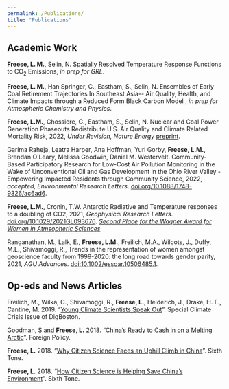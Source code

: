 ```yaml
---
permalink: /Publications/
title: "Publications"
---
```


## Academic Work

**Freese, L. M.**, Selin, N. Spatially Resolved Temperature Response Functions to CO$_2$ Emissions, *in prep for GRL*.

**Freese, L. M.**, Han Springer, C., Eastham, S., Selin, N. Ensembles of Early Coal Retirement Trajectories In Southeast Asia-- Air Quality, Health, and Climate Impacts through a Reduced Form Black Carbon Model , *in prep for Atmospheric Chemistry and Physics*.

**Freese, L.M.**, Chossiere, G., Eastham, S., Selin, N. Nuclear and Coal Power Generation Phaseouts Redistribute U.S. Air Quality and Climate Related Mortality Risk, 2022, *Under Revision, Nature Energy* [preprint](https://www.essoar.org/doi/10.1002/essoar.10510994.1).

Garima Raheja, Leatra Harper, Ana Hoffman, Yuri Gorby, **Freese, L.M.**, Brendan O’Leary, Melissa Goodwin, Daniel M. Westervelt. Community-Based Participatory Research for Low-Cost Air Pollution Monitoring in the Wake of Unconventional Oil and Gas Development in the Ohio River Valley - Empowering Impacted Residents through Community Science, 2022, *accepted, Environmental Research Letters*. [doi.org/10.1088/1748-9326/ac6ad6](https://iopscience.iop.org/article/10.1088/1748-9326/ac6ad6). 

**Freese, L.M.**, Cronin, T.W. Antarctic Radiative and Temperature responses to a doubling of CO2, 2021, *Geophysical Research Letters*. [doi.org/10.1029/2021GL093676]( https://doi.org/10.1029/2021GL093676). *[Second Place for the Wagner Award for Women in Atmsopheric Sciences](https://www.dri.edu/dri-recognizes-lily-hahn-as-the-2022-peter-b-wagner-memorial-award-winner-for-women-in-atmospheric-sciences/)*

Ranganathan, M., Lalk, E., **Freese, L.M.**, Freilich, M.A., Wilcots, J., Duffy, M.L., Shivamoggi, R., Trends in the representation of women amongst geoscience faculty from 1999-2020: the long road towards gender parity, 2021, *AGU Advances*. [doi:10.1002/essoar.10506485.1](https://agupubs.onlinelibrary.wiley.com/doi/full/10.1029/2021AV000436).

## Op-eds and News Articles

Freilich, M., Wilka, C., Shivamoggi, R., **Freese, L.**, Heiderich, J., Drake, H. F., Cantine, M. 2019.
“[Young Climate Scientists Speak Out](https://digboston.com/young-climate-scientists-speak-out/)”. Special Climate Crisis Issue of DigBoston.


Goodman, S and **Freese, L.** 2018. “[China’s Ready to Cash in on a Melting Arctic](https://foreignpolicy.com/2018/05/01/chinas-ready-to-cash-in-on-a-melting-arctic/)”. Foreign Policy.


**Freese, L.** 2018. “[Why Citizen Science Faces an Uphill Climb in China](https://www.sixthtone.com/news/1002655/why-citizen-science-faces-an-uphill-climb-in-china)”. Sixth Tone.


**Freese, L.** 2018. “[How Citizen Science is Helping Save China’s Environment](http://www.sixthtone.com/news/1002596/how-citizen-science-is-helping-save-chinas-environment)”. Sixth Tone.
